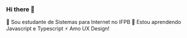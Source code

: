 ### Hi there 👋

<!--
**louisefernandes/louisefernandes** is a ✨ _special_ ✨ repository because its `README.md` (this file) appears on your GitHub profile.
--!>


🔭 Sou estudante de Sistemas para Internet no IFPB
🌱 Estou aprendendo Javascript e Typescript 
⚡ Amo UX Design! 


